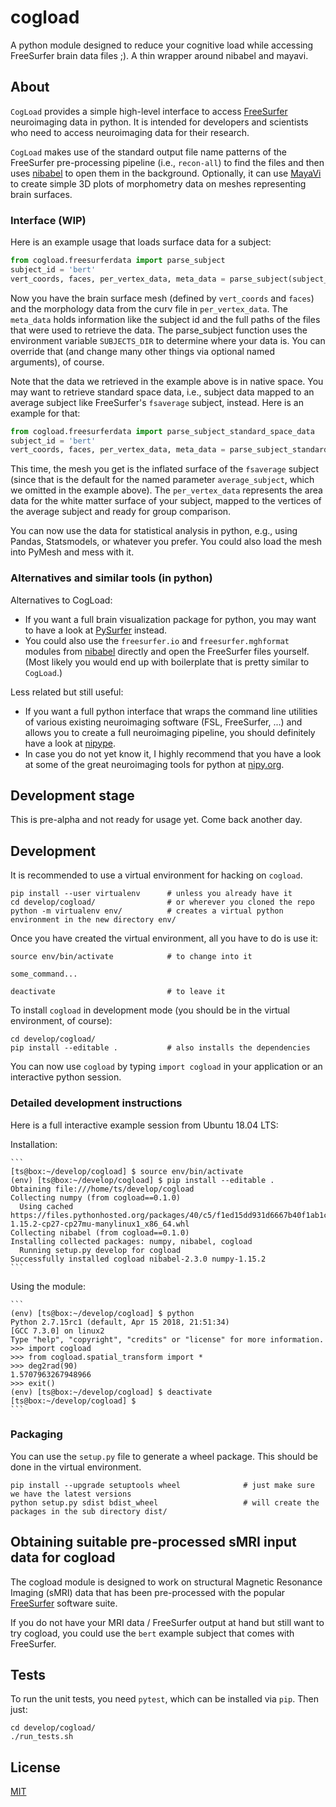 # cogload
A python module designed to reduce your cognitive load while accessing FreeSurfer brain data files ;). A thin wrapper around nibabel and mayavi.

## About

`CogLoad` provides a simple high-level interface to access [FreeSurfer](https://surfer.nmr.mgh.harvard.edu/) neuroimaging data in python. It is intended for developers and scientists who need to access neuroimaging data for their research.

`CogLoad` makes use of the standard output file name patterns of the FreeSurfer pre-processing pipeline (i.e., `recon-all`) to find the files and then uses [nibabel](http://nipy.org/nibabel/) to open them in the background. Optionally, it can use [MayaVi](http://code.enthought.com/pages/mayavi-project.html) to create simple 3D plots of morphometry data on meshes representing brain surfaces.


### Interface (WIP)

Here is an example usage that loads surface data for a subject:

```python
from cogload.freesurferdata import parse_subject
subject_id = 'bert'
vert_coords, faces, per_vertex_data, meta_data = parse_subject(subject_id, surf='pial', measure='area')
```
Now you have the brain surface mesh (defined by `vert_coords` and `faces`) and the morphology data from the curv file in `per_vertex_data`. The `meta_data` holds information like the subject id and the full paths of the files that were used to retrieve the data. The parse_subject function uses the environment variable `SUBJECTS_DIR` to determine where your data is. You can override that (and change many other things via optional named arguments), of course.

Note that the data we retrieved in the example above is in native space. You may want to retrieve standard space data, i.e., subject data mapped to an average subject like FreeSurfer's `fsaverage` subject, instead. Here is an example for that:

```python
from cogload.freesurferdata import parse_subject_standard_space_data
subject_id = 'bert'
vert_coords, faces, per_vertex_data, meta_data = parse_subject_standard_space_data(subject_id, surf='white', display_surf='inflated', measure='area')
```

This time, the mesh you get is the inflated surface of the `fsaverage` subject (since that is the default for the named parameter `average_subject`, which we omitted in the example above). The `per_vertex_data` represents the area data for the white matter surface of your subject, mapped to the vertices of the average subject and ready for group comparison.

You can now use the data for statistical analysis in python, e.g., using Pandas, Statsmodels, or whatever you prefer. You could also load the mesh into PyMesh and mess with it.

### Alternatives and similar tools (in python)

Alternatives to CogLoad:

- If you want a full brain visualization package for python, you may want to have a look at [PySurfer](https://pysurfer.github.io/) instead.
- You could also use the `freesurfer.io` and `freesurfer.mghformat` modules from [nibabel](http://nipy.org/nibabel/) directly and open the FreeSurfer files yourself. (Most likely you would end up with boilerplate that is pretty similar to `CogLoad`.)

Less related but still useful:

- If you want a full python interface that wraps the command line utilities of various existing neuroimaging software (FSL, FreeSurfer, ...) and allows you to create a full neuroimaging pipeline, you should definitely have a look at [nipype](http://nipy.org/packages/nipype/index.html).
- In case you do not yet know it, I highly recommend that you have a look at some of the great neuroimaging tools for python at [nipy.org](http://nipy.org/).


## Development stage

This is pre-alpha and not ready for usage yet. Come back another day.

## Development

It is recommended to use a virtual environment for hacking on `cogload`.

    pip install --user virtualenv      # unless you already have it
    cd develop/cogload/                # or wherever you cloned the repo
    python -m virtualenv env/          # creates a virtual python environment in the new directory env/


Once you have created the virtual environment, all you have to do is use it:

    source env/bin/activate            # to change into it

    some_command...

    deactivate                         # to leave it


To install `cogload` in development mode (you should be in the virtual environment, of course):

    cd develop/cogload/
    pip install --editable .           # also installs the dependencies

You can now use `cogload` by typing `import cogload` in your application or an interactive python session.

### Detailed development instructions

Here is a full interactive example session from Ubuntu 18.04 LTS:

Installation:

    ```
    [ts@box:~/develop/cogload] $ source env/bin/activate
    (env) [ts@box:~/develop/cogload] $ pip install --editable .
    Obtaining file:///home/ts/develop/cogload
    Collecting numpy (from cogload==0.1.0)
      Using cached https://files.pythonhosted.org/packages/40/c5/f1ed15dd931d6667b40f1ab1c2fe1f26805fc2b6c3e25e45664f838de9d0/numpy-1.15.2-cp27-cp27mu-manylinux1_x86_64.whl
    Collecting nibabel (from cogload==0.1.0)
    Installing collected packages: numpy, nibabel, cogload
      Running setup.py develop for cogload
    Successfully installed cogload nibabel-2.3.0 numpy-1.15.2
    ```

Using the module:

    ```
    (env) [ts@box:~/develop/cogload] $ python
    Python 2.7.15rc1 (default, Apr 15 2018, 21:51:34)
    [GCC 7.3.0] on linux2
    Type "help", "copyright", "credits" or "license" for more information.
    >>> import cogload
    >>> from cogload.spatial_transform import *
    >>> deg2rad(90)
    1.5707963267948966
    >>> exit()
    (env) [ts@box:~/develop/cogload] $ deactivate
    [ts@box:~/develop/cogload] $
    ```

### Packaging

You can use the `setup.py` file to generate a wheel package. This should be done in the virtual environment.

```
pip install --upgrade setuptools wheel              # just make sure we have the latest versions
python setup.py sdist bdist_wheel                   # will create the packages in the sub directory dist/
```

## Obtaining suitable pre-processed sMRI input data for cogload

The cogload module is designed to work on structural Magnetic Resonance Imaging (sMRI) data that has been pre-processed with the popular [FreeSurfer](https://surfer.nmr.mgh.harvard.edu/) software suite.

If you do not have your MRI data / FreeSurfer output at hand but still want to try cogload, you could use the `bert` example subject that comes with FreeSurfer.

## Tests

To run the unit tests, you need `pytest`, which can be installed via `pip`. Then just:

    cd develop/cogload/
    ./run_tests.sh

## License

[MIT](https://opensource.org/licenses/MIT)
